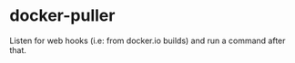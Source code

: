 docker-puller
=============

Listen for web hooks (i.e: from docker.io builds) and run a command after that.
